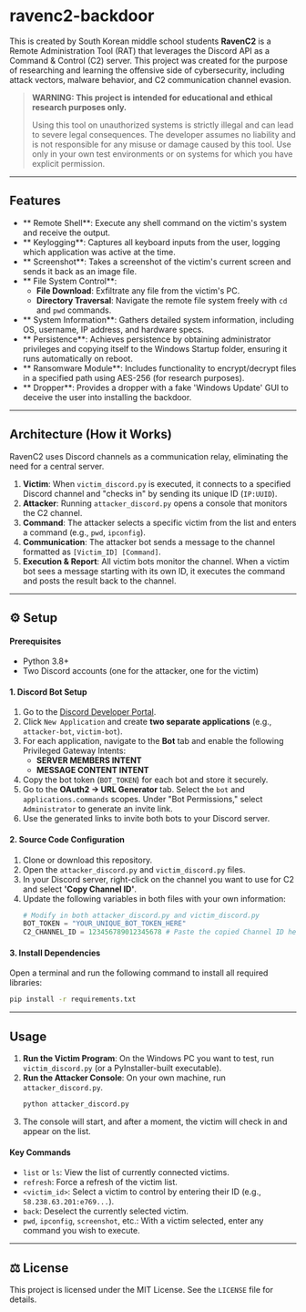 # ravenc2-backdoor
This is created by South Korean middle school students
**RavenC2** is a Remote Administration Tool (RAT) that leverages the Discord API as a Command & Control (C2) server. This project was created for the purpose of researching and learning the offensive side of cybersecurity, including attack vectors, malware behavior, and C2 communication channel evasion.

>  **WARNING: This project is intended for educational and ethical research purposes only.**
>
> Using this tool on unauthorized systems is strictly illegal and can lead to severe legal consequences. The developer assumes no liability and is not responsible for any misuse or damage caused by this tool. Use only in your own test environments or on systems for which you have explicit permission.

---

##  Features

- ** Remote Shell**: Execute any shell command on the victim's system and receive the output.
- ** Keylogging**: Captures all keyboard inputs from the user, logging which application was active at the time.
- ** Screenshot**: Takes a screenshot of the victim's current screen and sends it back as an image file.
- ** File System Control**:
  - **File Download**: Exfiltrate any file from the victim's PC.
  - **Directory Traversal**: Navigate the remote file system freely with `cd` and `pwd` commands.
- ** System Information**: Gathers detailed system information, including OS, username, IP address, and hardware specs.
- ** Persistence**: Achieves persistence by obtaining administrator privileges and copying itself to the Windows Startup folder, ensuring it runs automatically on reboot.
- ** Ransomware Module**: Includes functionality to encrypt/decrypt files in a specified path using AES-256 (for research purposes).
- ** Dropper**: Provides a dropper with a fake 'Windows Update' GUI to deceive the user into installing the backdoor.

---

##  Architecture (How it Works)

RavenC2 uses Discord channels as a communication relay, eliminating the need for a central server.

1.  **Victim**: When `victim_discord.py` is executed, it connects to a specified Discord channel and "checks in" by sending its unique ID (`IP:UUID`).
2.  **Attacker**: Running `attacker_discord.py` opens a console that monitors the C2 channel.
3.  **Command**: The attacker selects a specific victim from the list and enters a command (e.g., `pwd`, `ipconfig`).
4.  **Communication**: The attacker bot sends a message to the channel formatted as `[Victim_ID] [Command]`.
5.  **Execution & Report**: All victim bots monitor the channel. When a victim bot sees a message starting with its own ID, it executes the command and posts the result back to the channel.

---

## ⚙️ Setup

#### Prerequisites
- Python 3.8+
- Two Discord accounts (one for the attacker, one for the victim)

#### 1. Discord Bot Setup
1.  Go to the [Discord Developer Portal](https://discord.com/developers/applications).
2.  Click `New Application` and create **two separate applications** (e.g., `attacker-bot`, `victim-bot`).
3.  For each application, navigate to the **Bot** tab and enable the following Privileged Gateway Intents:
    - **SERVER MEMBERS INTENT**
    - **MESSAGE CONTENT INTENT**
4.  Copy the bot token (`BOT_TOKEN`) for each bot and store it securely.
5.  Go to the **OAuth2 -> URL Generator** tab. Select the `bot` and `applications.commands` scopes. Under "Bot Permissions," select `Administrator` to generate an invite link.
6.  Use the generated links to invite both bots to your Discord server.

#### 2. Source Code Configuration
1.  Clone or download this repository.
2.  Open the `attacker_discord.py` and `victim_discord.py` files.
3.  In your Discord server, right-click on the channel you want to use for C2 and select **'Copy Channel ID'**.
4.  Update the following variables in both files with your own information:
    ```python
    # Modify in both attacker_discord.py and victim_discord.py
    BOT_TOKEN = "YOUR_UNIQUE_BOT_TOKEN_HERE"
    C2_CHANNEL_ID = 123456789012345678 # Paste the copied Channel ID here
    ```

#### 3. Install Dependencies
Open a terminal and run the following command to install all required libraries:
```bash
pip install -r requirements.txt
```

---

##  Usage

1.  **Run the Victim Program**: On the Windows PC you want to test, run `victim_discord.py` (or a PyInstaller-built executable).
2.  **Run the Attacker Console**: On your own machine, run `attacker_discord.py`.
    ```bash
    python attacker_discord.py
    ```
3.  The console will start, and after a moment, the victim will check in and appear on the list.

#### Key Commands
- `list` or `ls`: View the list of currently connected victims.
- `refresh`: Force a refresh of the victim list.
- `<victim_id>`: Select a victim to control by entering their ID (e.g., `58.238.63.201:e769...`).
- `back`: Deselect the currently selected victim.
- `pwd`, `ipconfig`, `screenshot`, etc.: With a victim selected, enter any command you wish to execute.

---
## ⚖️ License
This project is licensed under the MIT License. See the `LICENSE` file for details.

